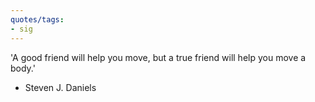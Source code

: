 ```yaml
---
quotes/tags:
- sig
---
```




'A good friend will help you move, but a true friend will help you move a body.'

- Steven J. Daniels